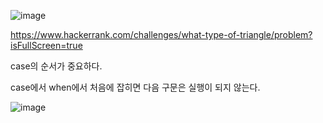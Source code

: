 ![image](https://user-images.githubusercontent.com/108928206/187445456-bc898c6f-8499-4a55-bbbf-e606a3372c83.png)

https://www.hackerrank.com/challenges/what-type-of-triangle/problem?isFullScreen=true

case의 순서가 중요하다.

case에서 when에서 처음에 잡히면 다음 구문은 실행이 되지 않는다.

![image](https://user-images.githubusercontent.com/108928206/187447017-5d95b645-5b75-462d-9cfb-516fb4030f43.png)

